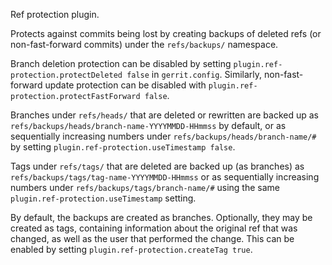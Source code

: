 Ref protection plugin.

Protects against commits being lost by creating backups of deleted refs 
(or non-fast-forward commits) under the `refs/backups/` namespace.

Branch deletion protection can be disabled by setting 
`plugin.ref-protection.protectDeleted false` in `gerrit.config`.
Similarly, non-fast-forward update protection can be disabled with
`plugin.ref-protection.protectFastForward false`.

Branches under `refs/heads/` that are deleted or rewritten are backed up
as `refs/backups/heads/branch-name-YYYYMMDD-HHmmss` by default, or as
sequentially increasing numbers under `refs/backups/heads/branch-name/#`
by setting `plugin.ref-protection.useTimestamp false`.

Tags under `refs/tags/` that are deleted are backed up (as branches) as
`refs/backups/tags/tag-name-YYYYMMDD-HHmmss` or as sequentially
increasing numbers under `refs/backups/tags/branch-name/#` using the same
`plugin.ref-protection.useTimestamp` setting.

By default, the backups are created as branches.  Optionally, they may
be created as tags, containing information about the original ref that
was changed, as well as the user that performed the change.  This can
be enabled by setting `plugin.ref-protection.createTag true`.
